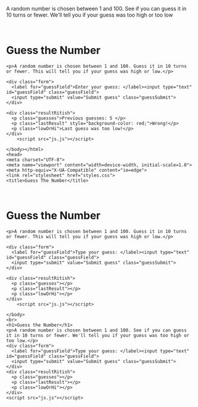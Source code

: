 A random number is chosen between 1 and 100. See if you can guess it in 10 turns or fewer. We'll tell you if your guess was too high or too low
<!DOCTYPE html>
<html lang="en"><head>
    <meta charset="UTF-8">
    <meta name="viewport" content="width=device-width, initial-scale=1.0">
    <meta http-equiv="X-UA-Compatible" content="ie=edge">
    <link rel="stylesheet" href="styles.css">
    <title>Guess The Number</title>
  </head>
   <body background="images.jpg"><br>
    <h1>Guess the Number</h1>

    <p>A random number is chosen between 1 and 100. Guess it in 10 turns or fewer. This will tell you if your guess was high or low.</p>

    <div class="form">
      <label for="guessField">Enter your guess: </label><input type="text" id="guessField" class="guessField">
      <input type="submit" value="Submit guess" class="guessSubmit">
    </div>

    <div class="resultRitish">
      <p class="guesses">Previous guesses: 5 </p>
      <p class="lastResult" style="background-color: red;">Wrong!</p>
      <p class="lowOrHi">Last guess was too low!</p>
    </div>
        <script src="js.js"></script>

    </body></html>
    <head>
    <meta charset="UTF-8">
    <meta name="viewport" content="width=device-width, initial-scale=1.0">
    <meta http-equiv="X-UA-Compatible" content="ie=edge">
    <link rel="stylesheet" href="styles.css">
    <title>Guess The Number</title>
  </head>
  <body background="images.jpg"><br>
    <h1>Guess the Number</h1>

    <p>A random number is chosen between 1 and 100. Guess it in 10 turns or fewer. This will tell you if your guess was high or low.</p>

    <div class="form">
      <label for="guessField">Type your guess: </label><input type="text" id="guessField" class="guessField">
      <input type="submit" value="Submit guess" class="guessSubmit">
    </div>

    <div class="resultRitish">
      <p class="guesses"></p>
      <p class="lastResult"></p>
      <p class="lowOrHi"></p>
    </div>
        <script src="js.js"></script>

    </body>
    <br>
    <h1>Guess the Number</h1>
    <p>A random number is chosen between 1 and 100. See if you can guess it in 10 turns or fewer. We'll tell you if your guess was too high or too low.</p>
    <div class="form">
      <label for="guessField">Type your guess: </label><input type="text" id="guessField" class="guessField">
      <input type="submit" value="Submit guess" class="guessSubmit">
    </div>
    <div class="resultRitish">
      <p class="guesses"></p>
      <p class="lastResult"></p>
      <p class="lowOrHi"></p>
    </div>
    <script src="js.js"></script>
